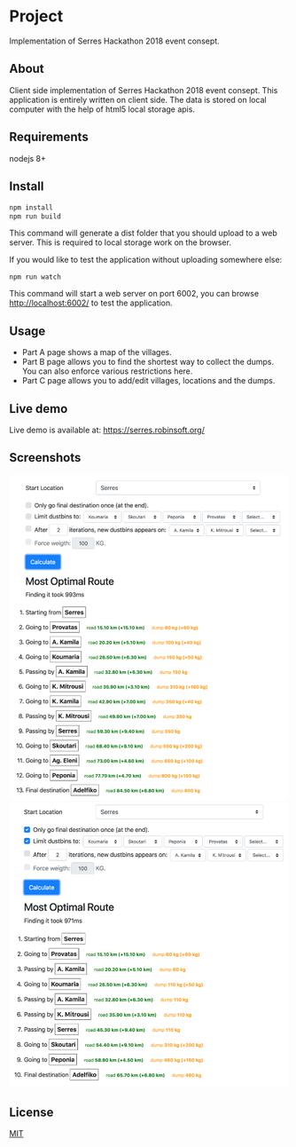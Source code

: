 # Project

Implementation of Serres Hackathon 2018 event consept.

## About

Client side implementation of Serres Hackathon 2018 event consept. This application is entirely written on client side. The data is stored on local computer with the help of html5 local storage apis.

## Requirements

nodejs 8+

## Install

```
npm install
npm run build
```

This command will generate a dist folder that you should upload to a web server. This is required to local storage work on the browser.

If you would like to test the application without uploading somewhere else:

```
npm run watch
```

This command will start a web server on port 6002, you can browse <http://localhost:6002/> to test the application.

## Usage

* Part A page shows a map of the villages.
* Part B page allows you to find the shortest way to collect the dumps. You can also enforce various restrictions here.
* Part C page allows you to add/edit villages, locations and the dumps.

## Live demo

Live demo is available at: <https://serres.robinsoft.org/>

## Screenshots

![Part B](https://raw.githubusercontent.com/buraktamturk/serres-hackathon-2018/master/screenshots/1.png)
![Part B](https://raw.githubusercontent.com/buraktamturk/serres-hackathon-2018/master/screenshots/2.png)

## License

[MIT](LICENSE)
